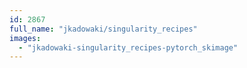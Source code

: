 ```yaml
---
id: 2867
full_name: "jkadowaki/singularity_recipes"
images: 
  - "jkadowaki-singularity_recipes-pytorch_skimage"
---
```

